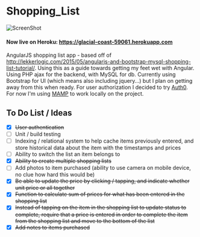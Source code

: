 # Shopping_List
![ScreenShot](https://raw.github.com/James328/Shopping_List/master/screenshot.png)

#### Now live on Heroku: https://glacial-coast-59061.herokuapp.com

AngularJS shopping list app - based off of http://lekkerlogic.com/2015/05/angularjs-and-bootstrap-mysql-shopping-list-tutorial/. Using this as a guide towards getting my feet wet with Angular. Using PHP ajax for the backend, with MySQL for db. Currently using Bootstrap for UI (which means also including jquery...) but I plan on getting away from this when ready. For user authorization I decided to try [Auth0](https://auth0.com/). For now I'm using [MAMP](https://www.mamp.info/en/) to work locally on the project.

## To Do List / Ideas
- [X] ~~User authentication~~
- [ ] Unit / build testing
- [ ] Indexing / relational system to help cache items previously entered, and store historical data about the item with the timestamps and prices
- [ ] Ability to switch the list an item belongs to
- [X] ~~Ability to create multiple shopping lists~~
- [ ] Add photos to item purchased (ability to use camera on mobile device, no clue how hard this would be)
- [X] ~~Be able to update the price by clicking / tapping, and indicate whether unit price or all together~~
- [X] ~~Function to calculate sum of prices for what has been entered in the shopping list~~
- [X] ~~Instead of tapping on the item in the shopping list to update status to complete, require that a price is entered in order to complete the item from the shopping list and move to the bottom of the list~~
- [X] ~~Add notes to items purchased~~